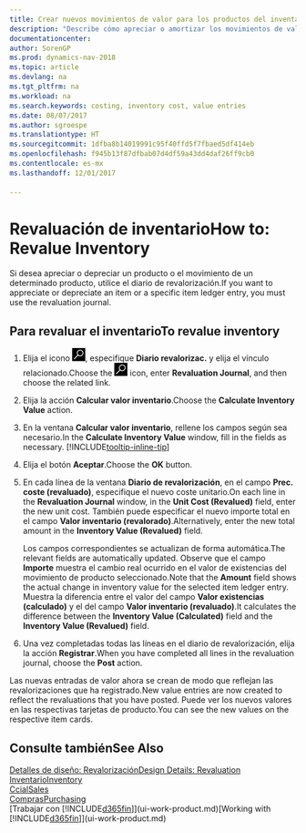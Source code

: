 ```yaml
---
title: Crear nuevos movimientos de valor para los productos del inventario
description: "Describe cómo apreciar o amortizar los movimientos de valor de uno o varios productos del inventario enviando el valor calculado actual."
documentationcenter: 
author: SorenGP
ms.prod: dynamics-nav-2018
ms.topic: article
ms.devlang: na
ms.tgt_pltfrm: na
ms.workload: na
ms.search.keywords: costing, inventory cost, value entries
ms.date: 08/07/2017
ms.author: sgroespe
ms.translationtype: HT
ms.sourcegitcommit: 1dfba8b14019991c95f40ffd5f7fbaed5df414eb
ms.openlocfilehash: f945b13f87dfbab07d4df59a43dd4daf26ff9cb0
ms.contentlocale: es-mx
ms.lasthandoff: 12/01/2017

---
```

# <a name="how-to-revalue-inventory"></a><span data-ttu-id="79a85-103">Revaluación de inventario</span><span class="sxs-lookup"><span data-stu-id="79a85-103">How to: Revalue Inventory</span></span>
<span data-ttu-id="79a85-104">Si desea apreciar o depreciar un producto o el movimiento de un determinado producto, utilice el diario de revalorización.</span><span class="sxs-lookup"><span data-stu-id="79a85-104">If you want to appreciate or depreciate an item or a specific item ledger entry, you must use the revaluation journal.</span></span>

## <a name="to-revalue-inventory"></a><span data-ttu-id="79a85-105">Para revaluar el inventario</span><span class="sxs-lookup"><span data-stu-id="79a85-105">To revalue inventory</span></span>
1. <span data-ttu-id="79a85-106">Elija el icono ![Buscar página o informe](media/ui-search/search_small.png "icono Buscar página o informe"), especifique **Diario revalorizac.** y elija el vínculo relacionado.</span><span class="sxs-lookup"><span data-stu-id="79a85-106">Choose the ![Search for Page or Report](media/ui-search/search_small.png "Search for Page or Report icon") icon, enter **Revaluation Journal**, and then choose the related link.</span></span>
2. <span data-ttu-id="79a85-107">Elija la acción **Calcular valor inventario**.</span><span class="sxs-lookup"><span data-stu-id="79a85-107">Choose the **Calculate Inventory Value** action.</span></span>
3. <span data-ttu-id="79a85-108">En la ventana **Calcular valor inventario**, rellene los campos según sea necesario.</span><span class="sxs-lookup"><span data-stu-id="79a85-108">In the **Calculate Inventory Value** window, fill in the fields as necessary.</span></span> [!INCLUDE[tooltip-inline-tip](includes/tooltip-inline-tip_md.md)]
4. <span data-ttu-id="79a85-109">Elija el botón **Aceptar**.</span><span class="sxs-lookup"><span data-stu-id="79a85-109">Choose the **OK** button.</span></span>
5. <span data-ttu-id="79a85-110">En cada línea de la ventana **Diario de revalorización**, en el campo **Prec. coste (revaluado)**, especifique el nuevo coste unitario.</span><span class="sxs-lookup"><span data-stu-id="79a85-110">On each line in the **Revaluation Journal** window, in the **Unit Cost (Revalued)** field, enter the new unit cost.</span></span> <span data-ttu-id="79a85-111">También puede especificar el nuevo importe total en el campo **Valor inventario (revalorado)**.</span><span class="sxs-lookup"><span data-stu-id="79a85-111">Alternatively, enter the new total amount in the **Inventory Value (Revalued)** field.</span></span>

    <span data-ttu-id="79a85-112">Los campos correspondientes se actualizan de forma automática.</span><span class="sxs-lookup"><span data-stu-id="79a85-112">The relevant fields are automatically updated.</span></span> <span data-ttu-id="79a85-113">Observe que el campo **Importe** muestra el cambio real ocurrido en el valor de existencias del movimiento de producto seleccionado.</span><span class="sxs-lookup"><span data-stu-id="79a85-113">Note that the **Amount** field shows the actual change in inventory value for the selected item ledger entry.</span></span> <span data-ttu-id="79a85-114">Muestra la diferencia entre el valor del campo **Valor existencias (calculado)** y el del campo **Valor inventario (revaluado)**.</span><span class="sxs-lookup"><span data-stu-id="79a85-114">It calculates the difference between the **Inventory Value (Calculated)** field and the **Inventory Value (Revalued)** field.</span></span>
6. <span data-ttu-id="79a85-115">Una vez completadas todas las líneas en el diario de revalorización, elija la acción **Registrar**.</span><span class="sxs-lookup"><span data-stu-id="79a85-115">When you have completed all lines in the revaluation journal, choose the **Post** action.</span></span>

<span data-ttu-id="79a85-116">Las nuevas entradas de valor ahora se crean de modo que reflejan las revalorizaciones que ha registrado.</span><span class="sxs-lookup"><span data-stu-id="79a85-116">New value entries are now created to reflect the revaluations that you have posted.</span></span> <span data-ttu-id="79a85-117">Puede ver los nuevos valores en las respectivas tarjetas de producto.</span><span class="sxs-lookup"><span data-stu-id="79a85-117">You can see the new values on the respective item cards.</span></span>

## <a name="see-also"></a><span data-ttu-id="79a85-118">Consulte también</span><span class="sxs-lookup"><span data-stu-id="79a85-118">See Also</span></span>
[<span data-ttu-id="79a85-119">Detalles de diseño: Revalorización</span><span class="sxs-lookup"><span data-stu-id="79a85-119">Design Details: Revaluation</span></span>](design-details-revaluation.md)  
[<span data-ttu-id="79a85-120">Inventario</span><span class="sxs-lookup"><span data-stu-id="79a85-120">Inventory</span></span>](inventory-manage-inventory.md)  
[<span data-ttu-id="79a85-121">Ccial</span><span class="sxs-lookup"><span data-stu-id="79a85-121">Sales</span></span>](sales-manage-sales.md)  
[<span data-ttu-id="79a85-122">Compras</span><span class="sxs-lookup"><span data-stu-id="79a85-122">Purchasing</span></span>](purchasing-manage-purchasing.md)  
<span data-ttu-id="79a85-123">[Trabajar con [!INCLUDE[d365fin](includes/d365fin_md.md)]](ui-work-product.md)</span><span class="sxs-lookup"><span data-stu-id="79a85-123">[Working with [!INCLUDE[d365fin](includes/d365fin_md.md)]](ui-work-product.md)</span></span>

